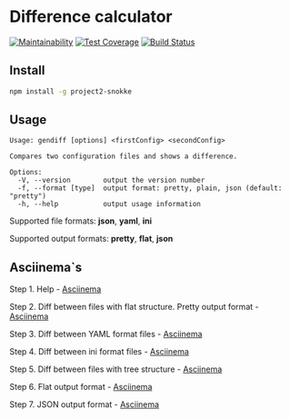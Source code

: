 # Difference calculator

[![Maintainability](https://api.codeclimate.com/v1/badges/818d268f01ce20e55648/maintainability)](https://codeclimate.com/github/Snokke/project-lvl2-s357/maintainability)
[![Test Coverage](https://api.codeclimate.com/v1/badges/818d268f01ce20e55648/test_coverage)](https://codeclimate.com/github/Snokke/project-lvl2-s357/test_coverage)
[![Build Status](https://travis-ci.org/Snokke/project-lvl2-s357.svg?branch=master)](https://travis-ci.org/Snokke/project-lvl2-s357)

## Install
```sh
npm install -g project2-snokke
```

## Usage

```
Usage: gendiff [options] <firstConfig> <secondConfig>

Compares two configuration files and shows a difference.

Options:
  -V, --version        output the version number
  -f, --format [type]  output format: pretty, plain, json (default: "pretty")
  -h, --help           output usage information
```

Supported file formats: **json**, **yaml**, **ini**

Supported output formats: **pretty**, **flat**, **json**

## Asciinema`s
Step 1. Help - [Asciinema](https://asciinema.org/a/GfXICQNQ08OIFZ4iDOteautys?speed=4)

Step 2. Diff between files with flat structure. Pretty output format - [Asciinema](https://asciinema.org/a/xdCBX0mRrgU142HBiDqfzAos8?speed=4)

Step 3. Diff between YAML format files - [Asciinema](https://asciinema.org/a/imAIf0UoPCxSovSOsjIaTwkJm?speed=4)

Step 4. Diff between ini format files - [Asciinema](https://asciinema.org/a/tdBkRa415EgZLSi2ODoXuRx3q?speed=4)

Step 5. Diff between files with tree structure - [Asciinema](https://asciinema.org/a/wGMDMUJGVqpTTeywxIXlpW7YM?speed=4)

Step 6. Flat output format - [Asciinema](https://asciinema.org/a/BOJAFXoE62rT1XoC0fIqazVuj?speed=4)

Step 7. JSON output format - [Asciinema](https://asciinema.org/a/OkpwfvZf2P4aE4kJHFyTc7pLM?speed=4)
